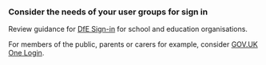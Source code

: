 ### Consider the needs of your user groups for sign in 

 Review guidance for [DfE Sign-in](https://dfe-digital.github.io/architecture/common-components/#dfe-sign-in) for school and education organisations. 

 

For members of the public, parents or carers for example, consider [GOV.UK One Login](https://www.sign-in.service.gov.uk/). 